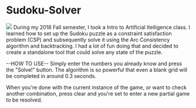# Sudoku-Solver
![](Sudoku-gif.gif)
During my 2018 Fall semester, I took a Intro to Artificial Itelligence class. I learned how to set up the Sudoku puzzle as a constraint 
satisfaction problem (CSP) and subsequently solve it using the Arc Consistency algorithm and backtracking. I had a lot of fun doing that 
and decided to create a standalone tool that could solve any state of the puzzle.

--HOW TO USE--
Simply enter the numbers you already know and press the "Solve!" button. The algorithm is so powerful that even a blank grid will be 
completed in around 0.3 seconds.

When you're done with the current instance of the game, or want to check another combination, press clear and you're set to enter a new
partial game to be resolved.
